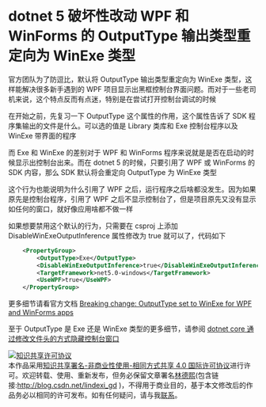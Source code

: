 # dotnet 5 破坏性改动 WPF 和 WinForms 的 OutputType 输出类型重定向为 WinExe 类型

官方团队为了防逗比，默认将 OutputType 输出类型重定向为 WinExe 类型，这样能解决很多新手遇到的 WPF 项目显示出黑框控制台界面问题。而对于一些老司机来说，这个特点反而有点迷，特别是在尝试打开控制台调试的时候

<!--more-->
<!-- CreateTime:2020/12/14 8:36:58 -->

<!-- 发布 -->

在开始之前，先复习一下 OutputType 这个属性的作用，这个属性告诉了 SDK 程序集输出的文件是什么。可以选的值是 Library 类库和 Exe 控制台程序以及 WinExe 带界面的程序

而 Exe 和 WinExe 的差别对于 WPF 和 WinForms 程序来说就是是否在启动的时候显示出控制台出来。而在 dotnet 5 的时候，只要引用了 WPF 或 WinForms 的 SDK 内容，那么 SDK 默认将会重定向 OutputType 为 WinExe 类型

这个行为也能说明为什么引用了 WPF 之后，运行程序之后啥都没发生。因为如果原先是控制台程序，引用了 WPF 之后不显示控制台了，但是项目原先又没有显示如任何的窗口，就好像应用啥都不做一样

如果想要禁用这个默认的行为，只需要在 csproj 上添加 DisableWinExeOutputInference 属性修改为 true 就可以了，代码如下

```xml
    <PropertyGroup>
        <OutputType>Exe</OutputType>
        <DisableWinExeOutputInference>true</DisableWinExeOutputInference>
        <TargetFramework>net5.0-windows</TargetFramework>
        <UseWPF>true</UseWPF>
    </PropertyGroup>
```

更多细节请看官方文档 [Breaking change: OutputType set to WinExe for WPF and WinForms apps](https://docs.microsoft.com/en-us/dotnet/core/compatibility/windows-forms/5.0/automatically-infer-winexe-output-type?WT.mc_id=WD-MVP-5003260)

至于 OutputType 是 Exe 还是 WinExe 类型的更多细节，请参阅 [dotnet core 通过修改文件头的方式隐藏控制台窗口](https://blog.lindexi.com/post/dotnet-core-%E9%80%9A%E8%BF%87%E4%BF%AE%E6%94%B9%E6%96%87%E4%BB%B6%E5%A4%B4%E7%9A%84%E6%96%B9%E5%BC%8F%E9%9A%90%E8%97%8F%E6%8E%A7%E5%88%B6%E5%8F%B0%E7%AA%97%E5%8F%A3.html)
 
<a rel="license" href="http://creativecommons.org/licenses/by-nc-sa/4.0/"><img alt="知识共享许可协议" style="border-width:0" src="https://licensebuttons.net/l/by-nc-sa/4.0/88x31.png" /></a><br />本作品采用<a rel="license" href="http://creativecommons.org/licenses/by-nc-sa/4.0/">知识共享署名-非商业性使用-相同方式共享 4.0 国际许可协议</a>进行许可。欢迎转载、使用、重新发布，但务必保留文章署名[林德熙](http://blog.csdn.net/lindexi_gd)(包含链接:http://blog.csdn.net/lindexi_gd )，不得用于商业目的，基于本文修改后的作品务必以相同的许可发布。如有任何疑问，请与我[联系](mailto:lindexi_gd@163.com)。
